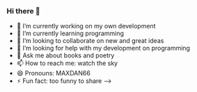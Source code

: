 ### Hi there 👋

- 🔭 I’m currently working on my own development
- 🌱 I’m currently learning programming 
- 👯 I’m looking to collaborate on new and great ideas
- 🤔 I’m looking for help with my development on programming
- 💬 Ask me about books and poetry
- 📫 How to reach me: watch the sky
- 😄 Pronouns: MAXDAN66
- ⚡ Fun fact: too funny to share
-->
